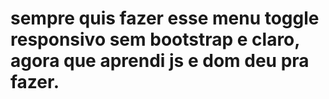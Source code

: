 # sempre quis fazer esse menu toggle responsivo sem bootstrap e claro, agora que aprendi js e dom deu pra fazer.
